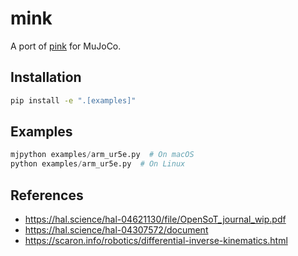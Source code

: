 # mink

A port of [pink](https://github.com/stephane-caron/pink) for MuJoCo.

## Installation

```bash
pip install -e ".[examples]"
```

## Examples

```python
mjpython examples/arm_ur5e.py  # On macOS
python examples/arm_ur5e.py  # On Linux
```

## References

* https://hal.science/hal-04621130/file/OpenSoT_journal_wip.pdf
* https://hal.science/hal-04307572/document
* https://scaron.info/robotics/differential-inverse-kinematics.html
